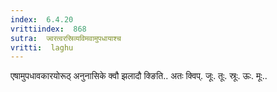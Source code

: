 ```yaml
---
index:  6.4.20
vrittiindex:  868
sutra:  ज्वरत्वरस्रिव्यविमवामुपधायाश्च
vritti:  laghu 
---
```


एषामुपधावकारयोरूठ् अनुनासिके क्वौ झलादौ क्ङिति.. अतः क्विप्. जूः. तूः. स्रूः. ऊः. मूः..

